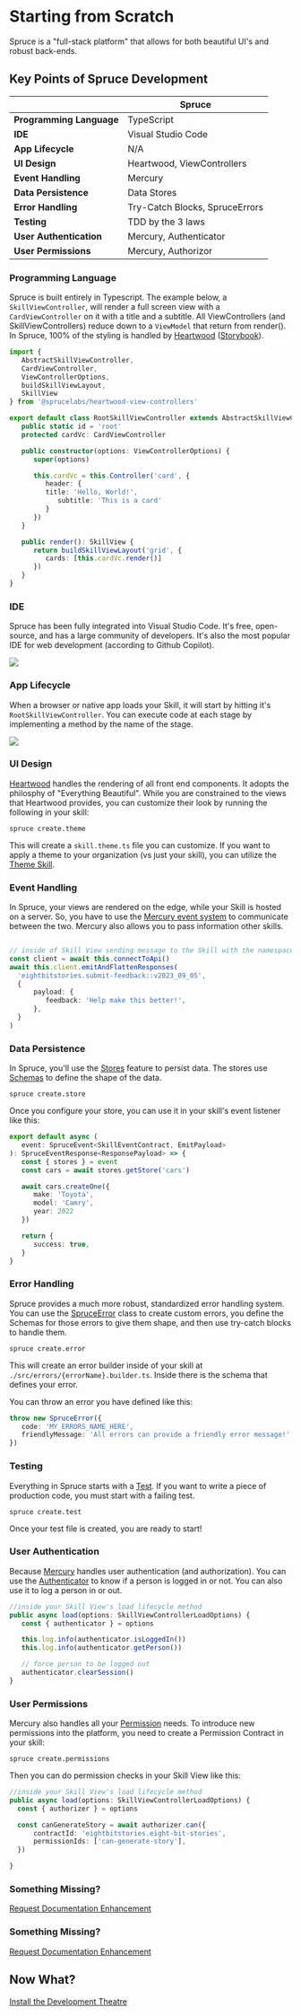 # Starting from Scratch

Spruce is a "full-stack platform" that allows for both beautiful UI's and robust back-ends.

## Key Points of Spruce Development

|                          | Spruce                     |
|--------------------------|----------------------------|
| **Programming Language** | TypeScript                 |
| **IDE**                  | Visual Studio Code         |
| **App Lifecycle**        | N/A              |
| **UI Design**            | Heartwood, ViewControllers |
| **Event Handling**       | Mercury |
| **Data Persistence**     | Data Stores                   |
| **Error Handling**       | Try-Catch Blocks, SpruceErrors |
| **Testing**              | TDD by the 3 laws              |
| **User Authentication**  | Mercury, Authenticator |
| **User Permissions**     | Mercury, Authorizor |

### Programming Language

Spruce is built entirely in Typescript. The example below, a `SkillViewController`, will render a full screen view with a `CardViewController` on it with a title and a subtitle. All ViewControllers (and SkillViewControllers) reduce down to a `ViewModel` that return from render(). In Spruce, 100% of the styling is handled by [Heartwood](../../concepts/views/) ([Storybook](https://storybook.spruce.bot)).

```typescript
import {
   AbstractSkillViewController,
   CardViewController,
   ViewControllerOptions,
   buildSkillViewLayout,
   SkillView
} from '@sprucelabs/heartwood-view-controllers'

export default class RootSkillViewController extends AbstractSkillViewController {
   public static id = 'root'
   protected cardVc: CardViewController

   public constructor(options: ViewControllerOptions) {
      super(options)

      this.cardVc = this.Controller('card', {
         header: {
         title: 'Hello, World!',
            subtitle: 'This is a card'
         }
      })
   }

   public render(): SkillView {
      return buildSkillViewLayout('grid', {
         cards: [this.cardVc.render()]
      })
   }
}

```

### IDE

Spruce has been fully integrated into Visual Studio Code. It's free, open-source, and has a large community of developers. It's also the most popular IDE for web development (according to Github Copilot).

<img src="../../assets/img/screenshots/vscode.png">

### App Lifecycle

When a browser or native app loads your Skill, it will start by hitting it's `RootSkillViewController`. You can execute code at each stage by implementing a method by the name of the stage.

<img src="../../assets/img/diagrams/skill_view_lifecycle.png">

### UI Design

[Heartwood](../../concepts/views/) handles the rendering of all front end components. It adopts the philosphy of "Everything Beautiful". While you are constrained to the views that Heartwood provides, you can customize their look by running the following in your skill:

```shell
spruce create.theme
```

This will create a `skill.theme.ts` file you can customize. If you want to apply a theme to your organization (vs just your skill), you can utilize the [Theme Skill](https://spruce.bot/#views/theme.root).

### Event Handling

In Spruce, your views are rendered on the edge, while your Skill is hosted on a server. So, you have to use the [Mercury event system](../../concepts/mercury/) to communicate between the two. Mercury also allows you to pass information other skills.

```typescript

// inside of Skill View sending message to the Skill with the namespace "eightbitstories"
const client = await this.connectToApi()
await this.client.emitAndFlattenResponses(
  'eightbitstories.submit-feedback::v2023_09_05',
  {
      payload: {
         feedback: 'Help make this better!', 
      },
  }
)

```

### Data Persistence

In Spruce, you'll use the [Stores](../../concepts/stores/) feature to persist data. The stores use [Schemas](../../concepts/schemas/) to define the shape of the data.

```shell
spruce create.store
```

Once you configure your store, you can use it in your skill's event listener like this:

```typescript
export default async (
   event: SpruceEvent<SkillEventContract, EmitPayload>
): SpruceEventResponse<ResponsePayload> => {
   const { stores } = event
   const cars = await stores.getStore('cars')

   await cars.createOne({
      make: 'Toyota',
      model: 'Camry',
      year: 2022
   })

   return {
      success: true,
   }
}
```

### Error Handling

Spruce provides a much more robust, standardized error handling system. You can use the [SpruceError](../../concepts/errors/) class to create custom errors, you define the Schemas for those errors to give them shape, and then use try-catch blocks to handle them.

```shell
spruce create.error
```

This will create an error builder inside of your skill at `./src/errors/{errorName}.builder.ts`. Inside there is the schema that defines your error.

You can throw an error you have defined like this:

```typescript
throw new SpruceError({
   code: 'MY_ERRORS_NAME_HERE',
   friendlyMessage: 'All errors can provide a friendly error message!',
})
```

### Testing

Everything in Spruce starts with a [Test](../../concepts/tests/). If you want to write a piece of production code, you must start with a failing test.

```shell
spruce create.test
```

Once your test file is created, you are ready to start!

### User Authentication

Because [Mercury](../../concepts/mercury/) handles user authentication (and authorization). You can use the [Authenticator](../../concepts/permissions/) to know if a person is logged in or not. You can also use it to log a person in or out.

```typescript
//inside your Skill View's load lifecycle method
public async load(options: SkillViewControllerLoadOptions) {
   const { authenticator } = options

   this.log.info(authenticator.isLoggedIn())
   this.log.info(authenticator.getPerson())

   // force person to be logged out
   authenticator.clearSession()
}
```

### User Permissions

Mercury also handles all your [Permission](../../concepts/permissions/) needs. To introduce new permissions into the platform, you need to create a Permission Contract in your skill:

```shell
spruce create.permissions
```

Then you can do permission checks in your Skill View like this:

```typescript
//inside your Skill View's load lifecycle method
public async load(options: SkillViewControllerLoadOptions) {
  const { authorizer } = options

  const canGenerateStory = await authorizer.can({
      contractId: 'eightbitstories.eight-bit-stories',
      permissionIds: ['can-generate-story'],
  })

}
```

### Something Missing?

<div class="grid-buttons">
    <a class="btn" href="https://forms.gle/2ZMtwUxg1egV8sHT8">Request Documentation Enhancement</a>
</div>

### Something Missing?

<div class="grid-buttons">
    <a class="btn" href="https://forms.gle/2ZMtwUxg1egV8sHT8">Request Documentation Enhancement</a>
</div>

## Now What?

<div class="grid-buttons">
    <a class="btn" href="{{ '/getting-started/development-theatre/' | url }}">Install the Development Theatre</a>
</div>
